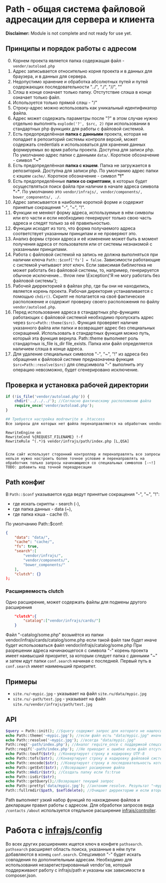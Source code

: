 # Path - общая система файловой адресации для сервера и клиента
**Disclaimer:** Module is not complete and not ready for use yet.

## Принципы и порядок работы с адресом
0. Корнем проекта является папка содержащая файл - ```vender/autoload.php```
0. Адрес записывается относительно корня проекта и в данных для браузера, и в данных для сервера. 
0. Недопустимо хранение и обработка абсолютных путей и путей содержающих последовательности "../", "./", "//", "\"
0. Слэш в конце означает только папку. Отстутствие слэша в конце означает только файл.
0. Используется только прямой слэш - "/"
0. Строку-адрес можно использовать как уникальный идентификатор файла. 
0. Адрес может содержать параметры после "?" в этом случае нужно отдельно выполнять ```explode('?', $src, 2)``` при использовании в стандартных php функциях для работы с файловой системой.
0. Есть предопределённая **папка c данными** проекта, которая не попадает в репозиторий системы контроля версий, может содержать credentials и использоваться для хранения данных формируемых во врмя работы проекта. Доступна для записи php. По умолчанию адрес папки с данными ```data/```. Короткое обозначение - символ **"~"**
0. Есть предопределённая **папка с кэшем**. Папка не загружается в репозиторий. Доступна для записи php. По умолчанию адрес папки с кэшем ```cache/```. Короткое обозначение - символ **"!"**
0. Есть предопределённые **папки cо скриптами**, в которых будет осуществляться поиск файла при наличии в начале адреса символа **"-"**. По умолчанию это ```vendor/infrajs/, vendor/components/, bower_components/, ./```.
0. Адрес записывается в наиболее короткой форме и содержит принятые сокращения "-", "~", "!". 
0. Функции не меняют форму адреса, используемые в нём символы или его части и если необходимо генерируют только свою часть адреса и следят только за её правильностью. 
0. Функции исходят из того, что форма получаемого адреса соответствует указанным принципам и не проверяют это.
0. Анализ формы строки адреса и её изменение может быть в момент получения адреса от пользователя или от системы незнакомой с указанными принципами.
0. Работа с файловой системой на запись не должна выполняться при наличии ключа ```Path::$conf['fs'] = false```. Зависимости работающие с системой учитывают этот ключ. Если зависимая библиотека не может работать без файловой системы, то, например, генерируется обычное исключение... throw new \Exception('Я не могу работать без файловой системы');
0. Рабочей дирректорией в файлах php, где бы они не находились, является корень проекта. Рабочая директория устанавливается с помощью ```chdir()```. Скрипт не полагается на своё фактическое расположение и содержит проверку своего расположения по файлу ```vendor/autoload.php```.
0. Перед использование адреса в стандартных php-функциях работающих с файловой системой необходимо пропускать адрес через ```$src=Path::theme($src)```. Функция проверяет наличие указанного файла или папки и возвращает адрес без специальных сокращений. Использовать в стандартных функция можно путь, который эта функция вернула. Path::theme выполняет роль стандартных is_file is_dir file_exists. Папка или файл определяется наличием слэша в конце адреса.
0. Для удаление специальных символов "-", "~", "!" из адреса без обращения к файловой системе предназначена функция ```$src=Path::resolve($src)``` для спецсимвола "-" выполнить эту операцию невозможно, будет сгенерировано исключение.

## Проверка и установка рабочей директории
```php
if (!is_file('vendor/autoload.php')) {
	chdir('../../../'); //Согласно фактическому расположению файла
	require_once('vendor/autoload.php');
}

## Требуется настройка modrewrite в .htaccess
Все запросы для которых нет файла перенаправляются на обработчик vendor/infrajs/path/index.php
```
	RewriteEngine on
	RewriteCond %{REQUEST_FILENAME} !-f
	RewriteRule ^(.*)$ vendor/infrajs/path/index.php [L,QSA]
``` 

Если сайт использует сторонний контроллер и перенаправлять все запросы нельзя нужно настроить более точное условие и перенаправлять на обработчик только запросы начинающиеся со специальных символов [-~!]
TODO: добавить код точной переадресации

```
## Path конфиг
В ```Path::$conf``` указывается куда ведут принятые сокращения "-", "~", "!":

* где искать скрипты - search (-),
* где папка данных - data (~), 
* где папка кэша - cache (!). 

По умолчанию Path::$conf:
```json
{
	"data": "data/",
	"cache": "cache/",
	"fs": true,
	"search":[
		"vendor/infrajs/",
		"vendor/components/",
		"bower_components/"
	],
	"clutch": {}
);
```

### Расширяемость clutch
Одно расширение, может содержать файлы для подмены другого расширения 
```json
	"clutch":{
		"catalog":["vendor/infrajs/cards/"]
	}
```
Файл "-catalog/some.php" возьмётся из папки vendor/infrajs/cards/catalog/some.php если такой файл там будет иначе будет использоваться файл vendor/infrajs/catalog/some.php
При разрешении адреса начинающегося с символа "-" корень проекта имеет наивысший приоритет, за которым следует папка с данными "~" и затем идут папки ```conf.search``` начиная с последней. Первый путь в ```conf.search``` имеет наименьший приоритет.

## Примеры
* ```site.ru/~mypic.jpg``` - указывает на файл ```site.ru/data/mypic.jpg```
* ```site.ru/-path/test.jpg``` - указывает на файл ```site.ru/vendor/infrajs/path/test.jpg```

## API
```php
$query = Path::init(); //$query содержит запрос для которого не нашлось решения иначе выполнится exit;
echo Path::theme('~mypic.jpg'); //если файл есть "data/mypic.jpg" иначе false
echo Path::resolve('~mypic.jpg'); //всегда "data/mypic.jpg"
Path::req('-path/index.php'); //Аналог require_once с поддержкой спецсимволов
Path::reqif('-path/index.php'); //Не приводит к ошибке если файл отсутствует
echo Path::toutf($str); //Конвертирует строку в кодировку UTF-8
echo Path::tofs($str); //Конвертирует строку в кодировку файловой системы cp1251 под windows, depricated, используется при использовании кирилицы вименах файлов
echo Path::encode($str); //Ковертирует строку в последовательность которую можно использовать в имени файла - удаляются запрещённые символы
echo Path::getExt($str); //Возвращает расширение файла
echo Path::mkdir($str); //Создать папку если fs:true
echo Path::isdir($str);
echo Path::getQuery();//Возвращает текущий запрос
echo Path::pretty('data/mypic.jpg'); //антоним resolve. Результат "~mypic.jpg"
Path::fullrmdir($path, $sefldelete); //Очищает дирректорию и если второй аргумент true то дирректория удаляется
```

Path выполняет узкий набор функций по нахождению файлов и декларации правил работы с адресом. 
Для обработки запросов вида ```/contacts``` ```/about``` используется отедльное расширение [infrajs/controller](https://github.com/infrajs/controller).

# Работа с [infrajs/config](https://github.com/infrajs/config)
Во всех других расширениях ищется ключ в конфиге ```pathsearch```.
```pathsearch``` расширяет область поиска, указанные в нём пути добавляются в конец ```conf.search```. Спецсимвол "-" будет искать совпадения по дополнительным адресам. 
Необходимо для использования незарегистрированный vendor'ов, который поддерживают работу с infrajs/path и указаны как зависимости в composer.json.